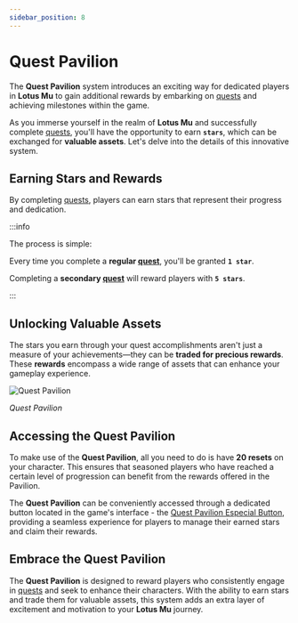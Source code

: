 ```yaml
---
sidebar_position: 8
---
```


# Quest Pavilion

The **Quest Pavilion** system introduces an exciting way for dedicated players in **Lotus Mu** to gain additional rewards by embarking on [quests](/gameplay-systems/quest-system) and achieving milestones within the game.

As you immerse yourself in the realm of **Lotus Mu** and successfully complete [quests](/gameplay-systems/quest-system), you'll have the opportunity to earn **`stars`**, which can be exchanged for **valuable assets**. Let's delve into the details of this innovative system.

## Earning Stars and Rewards

By completing [quests](/gameplay-systems/quest-system), players can earn stars that represent their progress and dedication.

:::info

The process is simple:

Every time you complete a **regular [quest](/gameplay-systems/quest-system)**, you'll be granted **`1 star`**.

Completing a **secondary [quest](/gameplay-systems/quest-system)** will reward players with **`5 stars`**.

:::

## Unlocking Valuable Assets

The stars you earn through your quest accomplishments aren't just a measure of your achievements—they can be **traded for precious rewards**. These **rewards** encompass a wide range of assets that can enhance your gameplay experience.

![Quest Pavilion](/img/client-features/quest-pavilion.jpg)

_Quest Pavilion_

## Accessing the Quest Pavilion

To make use of the **Quest Pavilion**, all you need to do is have **20 resets** on your character. This ensures that seasoned players who have reached a certain level of progression can benefit from the rewards offered in the Pavilion.

The **Quest Pavilion** can be conveniently accessed through a dedicated button located in the game's interface - the [Quest Pavilion Especial Button](/client-features/especial-buttons), providing a seamless experience for players to manage their earned stars and claim their rewards.

## Embrace the Quest Pavilion

The **Quest Pavilion** is designed to reward players who consistently engage in [quests](/gameplay-systems/quest-system) and seek to enhance their characters. With the ability to earn stars and trade them for valuable assets, this system adds an extra layer of excitement and motivation to your **Lotus Mu** journey.
